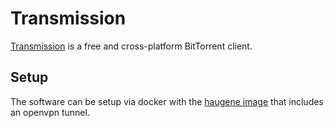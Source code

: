 # Transmission

[Transmission](https://transmissionbt.com/) is a free and cross-platform
BitTorrent client.

## Setup

The software can be setup via docker with the
[haugene image](./docker-images/haugene_-_transmission-openvpn.md) that
includes an openvpn tunnel.

